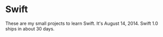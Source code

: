 Swift
=====

These are my small projects to learn Swift.  It's August 14, 2014.  Swift 1.0 ships in about 30 days.
